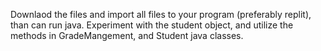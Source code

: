 Downlaod the files and import all files to your program (preferably replit), than can run java. 
Experiment with the student object, and utilize the methods in GradeMangement, and Student java classes.
